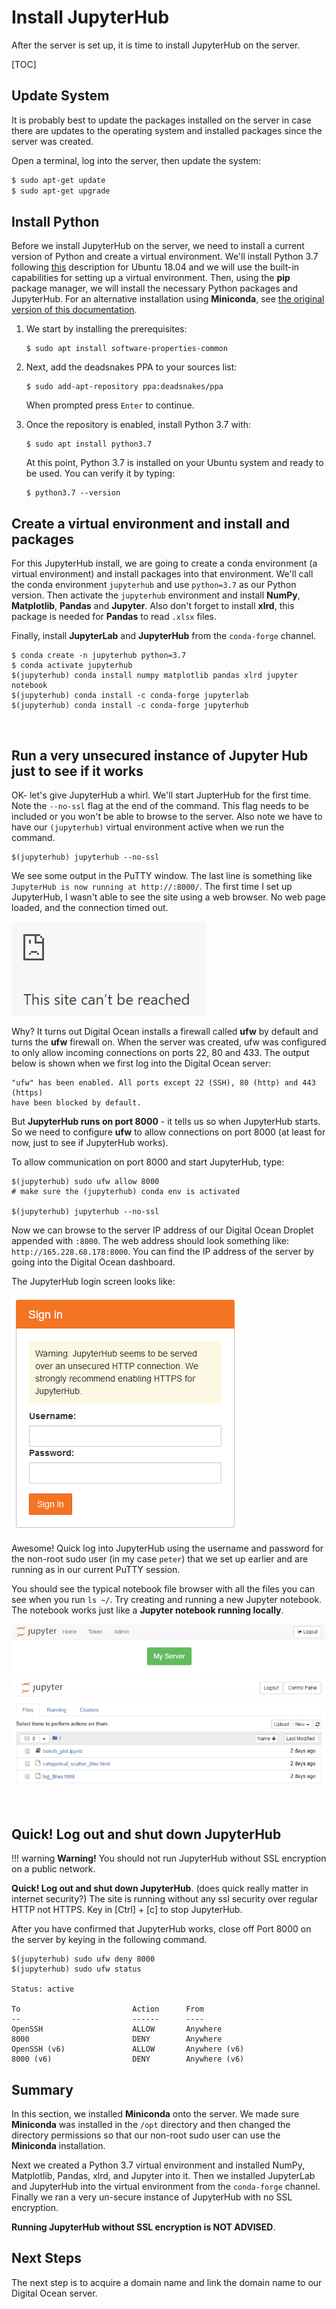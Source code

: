 # Install JupyterHub

After the server is set up, it is time to install JupyterHub on the server.

[TOC]

## Update System

It is probably best to update the packages installed on the server in case there are updates to the operating system and installed packages since the server was created. 

Open a terminal, log into the server, then update the system:

```bash
$ sudo apt-get update
$ sudo apt-get upgrade
```

## Install Python

Before we install JupyterHub on the server, we need to install a current version of  Python and create a virtual environment. We'll install Python 3.7 following [this](https://linuxize.com/post/how-to-install-python-3-7-on-ubuntu-18-04/) description for Ubuntu 18.04 and we will use the built-in capabilities for setting up a virtual environment. Then, using the **pip** package manager, we will install the necessary Python packages and JupyterHub. For an alternative installation using **Miniconda**, see [the original version of this documentation](https://professorkazarinoff.github.io/jupyterhub-engr101/install_jupyterhub/).

1. We start by installing the prerequisites:

    ```text
    $ sudo apt install software-properties-common
    ```

 1. Next, add the deadsnakes PPA to your sources list:

    ```text
    $ sudo add-apt-repository ppa:deadsnakes/ppa
    ``` 

    When prompted press `Enter` to continue.

2. Once the repository is enabled, install Python 3.7 with:

    ```text
    $ sudo apt install python3.7
    ```

    At this point, Python 3.7 is installed on your Ubuntu system and ready to be used. You can verify it by typing:

    ```text
    $ python3.7 --version
    ```
    
## Create a virtual environment and install and packages

For this JupyterHub install, we are going to create a conda environment (a virtual environment) and install packages into that environment. We'll call the conda environment ```jupyterhub``` and use ```python=3.7``` as our Python version. Then activate the ```jupyterhub``` environment and install **NumPy**, **Matplotlib**, **Pandas** and **Jupyter**. Also don't forget to install **xlrd**, this package is needed for **Pandas** to read ```.xlsx``` files. 

Finally, install **JupyterLab** and **JupyterHub** from the ```conda-forge``` channel.

```text
$ conda create -n jupyterhub python=3.7
$ conda activate jupyterhub
$(jupyterhub) conda install numpy matplotlib pandas xlrd jupyter notebook
$(jupyterhub) conda install -c conda-forge jupyterlab
$(jupyterhub) conda install -c conda-forge jupyterhub
```

<br>

## Run a very unsecured instance of Jupyter Hub just to see if it works

OK- let's give JupyterHub a whirl. We'll start JupterHub for the first time. Note the ```--no-ssl``` flag at the end of the command. This flag needs to be included or you won't be able to browse to the server. Also note we have to have our ```(jupyterhub)``` virtual environment active when we run the command. 

```text
$(jupyterhub) jupyterhub --no-ssl
```

We see some output in the PuTTY window. The last line is something like ```JupyterHub is now running at http://:8000/```. The first time I set up JupyterHub, I wasn't able to see the site using a web browser. No web page loaded, and the connection timed out.

![site can't be reached](images/site_cant_be_reached.png)

Why? It turns out Digital Ocean installs a firewall called **ufw** by default and turns the **ufw** firewall on. When the server was created, ufw was configured to only allow incoming connections on ports 22, 80 and 433. The output below is shown when we first log into the Digital Ocean server:

```text
"ufw" has been enabled. All ports except 22 (SSH), 80 (http) and 443 (https)
have been blocked by default.
```

But **JupyterHub runs on port 8000** - it tells us so when JupyterHub starts. So we need to configure **ufw** to allow connections on port 8000 (at least for now, just to see if JupyterHub works). 

To allow communication on port 8000 and start JupyterHub, type:

```text
$(jupyterhub) sudo ufw allow 8000
# make sure the (jupyterhub) conda env is activated

$(jupyterhub) jupyterhub --no-ssl
```

Now we can browse to the server IP address of our Digital Ocean Droplet appended with ```:8000```. The web address should look something like: ```http://165.228.68.178:8000```. You can find the IP address of the server by going into the Digital Ocean dashboard. 

The JupyterHub login screen looks like:

![jupyter hub no ssl login](images/jupyterhub_no_ssl_login.png)

Awesome! Quick log into JupyterHub using the username and password for the non-root sudo user (in my case ```peter```) that we set up earlier and are running as in our current PuTTY session. 

You should see the typical notebook file browser with all the files you can see when you run ```ls ~/```. Try creating and running a new Jupyter notebook. The notebook works just like a **Jupyter notebook running locally**.

![start my server](images/start_my_server.png)
![jupyter file browser](images/jupyter_file_browser.png)

<br>

## Quick! Log out and shut down JupyterHub

!!! warning
    <strong>Warning!</strong> You should not run JupyterHub without SSL encryption on a public network.

**Quick! Log out and shut down JupyterHub**. (does quick really matter in internet security?) The site is running without any ssl security over regular HTTP not HTTPS. Key in [Ctrl] + [c] to stop JupyterHub.

After you have confirmed that JupyterHub works, close off Port 8000 on the server by keying in the following command.

```text
$(jupyterhub) sudo ufw deny 8000
$(jupyterhub) sudo ufw status

Status: active

To                         Action      From
--                         ------      ----
OpenSSH                    ALLOW       Anywhere
8000                       DENY        Anywhere
OpenSSH (v6)               ALLOW       Anywhere (v6)
8000 (v6)                  DENY        Anywhere (v6)
```

## Summary

In this section, we installed **Miniconda** onto the server. We made sure **Miniconda** was installed in the ```/opt``` directory and then changed the directory permissions so that our non-root sudo user can use the **Miniconda** installation. 

Next we created a Python 3.7 virtual environment and installed NumPy, Matplotlib, Pandas, xlrd, and Jupyter into it. Then we installed JupyterLab and JupyterHub into the virtual environment from the ```conda-forge``` channel. Finally we ran a very un-secure instance of JupyterHub with no SSL encryption. 

**Running JupyterHub without SSL encryption is NOT ADVISED**.

## Next Steps

The next step is to acquire a domain name and link the domain name to our Digital Ocean server.

<br>
